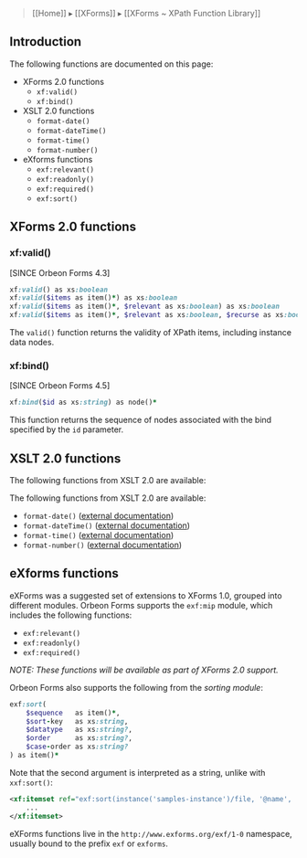 > [[Home]] ▸ [[XForms]] ▸ [[XForms ~ XPath Function Library]]

## Introduction

The following functions are documented on this page:

- XForms 2.0 functions
    - `xf:valid()`
    - `xf:bind()`
- XSLT 2.0 functions
    - `format-date()`
    - `format-dateTime()`
    - `format-time()`
    - `format-number()`
- eXforms functions
    - `exf:relevant()`
    - `exf:readonly()`
    - `exf:required()`
    - `exf:sort()`

## XForms 2.0 functions

### xf:valid()

[SINCE Orbeon Forms 4.3]

```ruby
xf:valid() as xs:boolean
xf:valid($items as item()*) as xs:boolean
xf:valid($items as item()*, $relevant as xs:boolean) as xs:boolean
xf:valid($items as item()*, $relevant as xs:boolean, $recurse as xs:boolean) as xs:boolean
```

The `valid()` function returns the validity of XPath items, including instance data nodes.

### xf:bind()

[SINCE Orbeon Forms 4.5]

```ruby
xf:bind($id as xs:string) as node()*
```

This function returns the sequence of nodes associated with the bind specified by the `id` parameter.


## XSLT 2.0 functions

The following functions from XSLT 2.0 are  available:

The following functions from XSLT 2.0 are  available:

- `format-date()` ([external documentation](http://www.w3.org/TR/2005/WD-xslt20-20050915/#function-format-date))
- `format-dateTime()` ([external documentation](http://www.w3.org/TR/2005/WD-xslt20-20050915/#function-format-dateTime))
- `format-time()` ([external documentation](http://www.w3.org/TR/2005/WD-xslt20-20050915/#function-format-time))
- `format-number()` ([external documentation](http://www.w3.org/TR/2005/WD-xslt20-20050915/#function-format-number))

## eXforms functions

eXForms was a suggested set of extensions to XForms 1.0, grouped into different modules. Orbeon Forms supports the `exf:mip` module, which includes the following functions:

- `exf:relevant()`
- `exf:readonly()`
- `exf:required()`

_NOTE: These functions will be available as part of XForms 2.0 support._

Orbeon Forms also supports the following from the *sorting module*:

```ruby
exf:sort(
    $sequence   as item()*,
    $sort-key   as xs:string,
    $datatype   as xs:string?,
    $order      as xs:string?,
    $case-order as xs:string?
) as item()*
```

Note that the second argument is interpreted as a string, unlike with `xxf:sort()`:

```xml
<xf:itemset ref="exf:sort(instance('samples-instance')/file, '@name', 'text', 'ascending')">
    ...
</xf:itemset>
```

eXForms functions live in the `http://www.exforms.org/exf/1-0` namespace, usually bound to the prefix `exf` or `exforms`.
